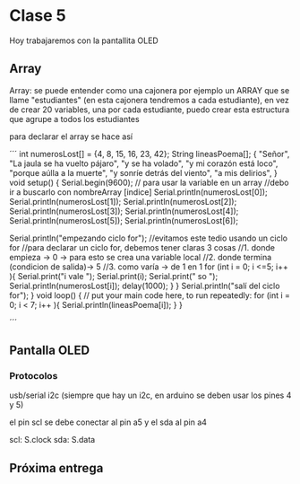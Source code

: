 # Clase 5
Hoy trabajaremos con la pantallita OLED

## Array
Array: se puede entender como una cajonera
por ejemplo un ARRAY que se llame "estudiantes" (en esta cajonera tendremos a cada estudiante), en vez de crear 20 variables,
una por cada estudiante, puedo crear esta estructura que agrupe a todos los estudiantes

para declarar el array se hace así


´´´
int numerosLost[] = {4, 8, 15, 16, 23, 42};
String lineasPoema[];
{
"Señor",
"La jaula se ha vuelto pájaro",
"y se ha volado",
"y mi corazón está loco",
"porque aúlla a la muerte",
"y sonríe detrás del viento",
"a mis delirios",
}
void setup() {
Serial.begin(9600);
  // para usar la variable en un array
  //debo ir a buscarlo con nombreArray [indice]
Serial.println(numerosLost[0]);
Serial.println(numerosLost[1]);
Serial.println(numerosLost[2]);
Serial.println(numerosLost[3]);
Serial.println(numerosLost[4]);
Serial.println(numerosLost[5]);
Serial.println(numerosLost[6]);



Serial.println("empezando ciclo for");
//evitamos este tedio usando un ciclo for
//para declarar un ciclo for, debemos tener claras 3 cosas
//1. donde empieza -> 0 -> para esto se crea una variable local
//2. donde termina (condicion de salida)-> 5
//3. como varía -> de 1 en 1
for (int i = 0; i <=5; i++ ){
    Serial.print("i vale ");
    Serial.print(i);
    Serial.print(" so ");
    Serial.println(numerosLost[i]);
    delay(1000);
  }
  }
  Serial.println("salí del ciclo for");
}
void loop() {
  // put your main code here, to run repeatedly:
for (int i = 0; i < 7; i++ ){
Serial.println(lineasPoema[i]);
}
}

´´´
## Pantalla OLED
### Protocolos
usb/serial
i2c (siempre que hay un i2c, en arduino se deben usar los pines 4 y 5)

el pin scl se debe conectar al pin a5 y el sda al pin a4

scl: S.clock
sda: S.data

## Próxima entrega






